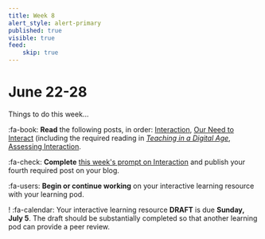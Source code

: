 ```yaml
---
title: Week 8
alert_style: alert-primary
published: true
visible: true
feed:
    skip: true
---
```


# June 22-28
Things to do this week...

:fa-book: **Read** the following posts, in order: [Interaction](https://edtechuvic.ca/edci335/interaction/), [Our Need to Interact](https://edtechuvic.ca/edci335/our-need-to-interact/) (including the required reading in [*Teaching in a Digital Age*](https://pressbooks.bccampus.ca/teachinginadigitalagev2/chapter/pedagogical-roles-for-text-audio-and-video/), [Assessing Interaction](https://edtechuvic.ca/edci335/assessing-interaction/).

:fa-check: **Complete** [this week's prompt on Interaction](https://edtechuvic.ca/edci335/prompt-interaction/) and publish your fourth required post on your blog.

:fa-users: **Begin or continue working** on your interactive learning resource with your learning pod.

! :fa-calendar: Your interactive learning resource **DRAFT** is due **Sunday, July 5**. The draft should be substantially completed so that another learning pod can provide a peer review.